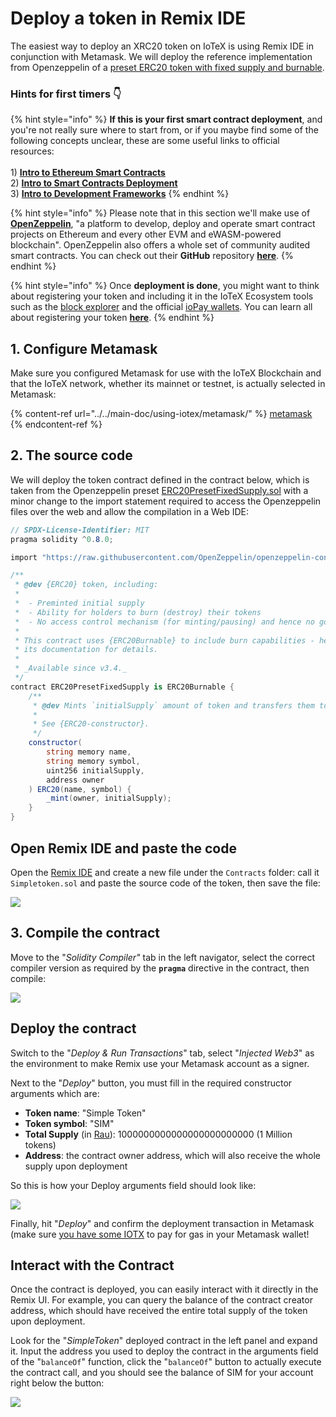 # Deploy a token in Remix IDE

The easiest way to deploy an XRC20 token on IoTeX is using Remix IDE in conjunction with Metamask. We will deploy the reference implementation from Openzeppelin of a [preset ERC20 token with fixed supply and burnable](https://github.com/OpenZeppelin/openzeppelin-contracts/blob/release-v4.2/contracts/token/ERC20/presets/ERC20PresetMinterPauser.sol).&#x20;

### Hints for first timers 👇

{% hint style="info" %}
**If this is your first smart contract deployment**, and you're not really sure where to start from, or if you maybe find some of the following concepts unclear, these are some useful links to official resources: \
\
1\) [**Intro to Ethereum Smart Contracts**](https://ethereum.org/en/developers/docs/smart-contracts/)\
2\) [**Intro to Smart Contracts Deployment**](https://ethereum.org/en/developers/docs/smart-contracts/deploying/) \
3\) [**Intro to Development Frameworks**](https://ethereum.org/en/developers/docs/frameworks/)
{% endhint %}

{% hint style="info" %}
Please note that in this section we'll make use of [**OpenZeppelin**](https://www.openzeppelin.com/defender), "a platform to develop, deploy and operate smart contract projects on Ethereum and every other EVM and eWASM-powered blockchain". OpenZeppelin also offers a whole set of community audited smart contracts. You can check out their **GitHub** repository [**here**](https://github.com/OpenZeppelin/openzeppelin-sdk).&#x20;
{% endhint %}

{% hint style="info" %}
Once **deployment is done**, you might want to think about registering your token and including it in the IoTeX Ecosystem tools such as the [block explorer](https://iotexscan.io) and the official [ioPay wallets](https://iotex.io/iopay). You can learn all about registering your token [**here**](register-your-token-in-the-ecosystem.md).&#x20;
{% endhint %}

## 1. Configure Metamask

Make sure you configured Metamask for use with the IoTeX Blockchain and that the IoTeX network, whether its mainnet or testnet, is actually selected in Metamask:

{% content-ref url="../../main-doc/using-iotex/metamask/" %}
[metamask](../../main-doc/using-iotex/metamask/)
{% endcontent-ref %}

## 2. The source code

We will deploy the token contract defined in the contract below, which is taken from the Openzeppelin preset [ERC20PresetFixedSupply.sol](https://github.com/OpenZeppelin/openzeppelin-contracts/blob/release-v4.2/contracts/token/ERC20/presets/ERC20PresetFixedSupply.sol) with a minor change to the import statement required to access the Openzeppelin files over the web and allow the compilation in a Web IDE:

```csharp
// SPDX-License-Identifier: MIT
pragma solidity ^0.8.0;

import "https://raw.githubusercontent.com/OpenZeppelin/openzeppelin-contracts/release-v4.2/contracts/token/ERC20/extensions/ERC20Burnable.sol";

/**
 * @dev {ERC20} token, including:
 *
 *  - Preminted initial supply
 *  - Ability for holders to burn (destroy) their tokens
 *  - No access control mechanism (for minting/pausing) and hence no governance
 *
 * This contract uses {ERC20Burnable} to include burn capabilities - head to
 * its documentation for details.
 *
 * _Available since v3.4._
 */
contract ERC20PresetFixedSupply is ERC20Burnable {
    /**
     * @dev Mints `initialSupply` amount of token and transfers them to `owner`.
     *
     * See {ERC20-constructor}.
     */
    constructor(
        string memory name,
        string memory symbol,
        uint256 initialSupply,
        address owner
    ) ERC20(name, symbol) {
        _mint(owner, initialSupply);
    }
}
```

## Open Remix IDE and paste the code

Open the [Remix IDE](https://remix.ethereum.org/) and create a new file under the `Contracts` folder: call it `Simpletoken.sol` and paste the source code of the token, then save the file:

![](<../../.gitbook/assets/image (73).png>)

## 3. Compile the contract

Move to the "_Solidity Compiler"_ tab in the left navigator, select the correct compiler version as required by the **`pragma`** directive in the contract, then compile:

![](<../../.gitbook/assets/image (74).png>)

## Deploy the contract

Switch to the "_Deploy & Run Transactions_" tab, select "_Injected Web3_" as the environment to make Remix use your Metamask account as a signer.

&#x20;Next to the "_Deploy_" button, you must fill in the required constructor arguments which are:

* **Token name**: "Simple Token"
* **Token symbol**: "SIM"
* **Total Supply** (in [Rau](../basic-concepts/iotx-token.md#iotx-fractions)): 1000000000000000000000000 (1 Million tokens)
* **Address**: the contract owner address, which will also receive the whole supply upon deployment

So this is how your Deploy arguments field should look like:

![](<../../.gitbook/assets/image (75).png>)

Finally, hit "_Deploy_" and confirm the deployment transaction in Metamask (make sure [you have some IOTX](../../main-doc/using-iotex/metamask/iotx-faucets/) to pay for gas in your Metamask wallet!&#x20;

## Interact with the Contract

Once the contract is deployed, you can easily interact with it directly in the Remix UI. For example, you can query the balance of the contract creator address, which should have received the entire total supply of the token upon deployment.

Look for the "_SimpleToken_" deployed contract in the left panel and expand it. Input the address you used to deploy the contract in the arguments field of the "`balanceOf`" function, click the "`balanceOf`" button to actually execute the contract call, and you should see the balance of SIM for your account right below the button:

![](<../../.gitbook/assets/image (61).png>)
